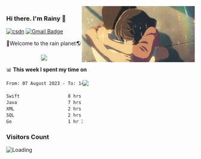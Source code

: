 <img  align='right' height="150" src="https://github.com/LikeRainDay/LikeRainDay/blob/master/pic/img_rain_1.gif?raw=true">



### Hi there. I'm Rainy :lemon:

[![csdn](https://img.shields.io/badge/-csdn-c14438?style=flat-square&logo=c&logoColor=white)](https://blog.csdn.net/qq_15807167)
[![Gmail Badge](https://img.shields.io/badge/-gmail-c14438?style=flat-square&logo=Gmail&logoColor=white&link=mailto:houshuai0816@gmail.com)](mailto:houshuai0816@gmail.com)

🚀Welcome to the rain planet🌎

<center>
<img align='center'  src="https://source.unsplash.com/user/rainyhehe/likes">
</center>

📊 **This week I spent my time on**

<img align='right'   width="300" src="https://github-readme-stats.vercel.app/api?username=LikeRainDay&show_icons=true&title_color=fff&icon_color=79ff97&text_color=9f9f9f&bg_color=151515&count_private=true">

<!--START_SECTION:waka-->

```txt
From: 07 August 2023 - To: 14 August 2023

Swift                  8 hrs 55 mins   ███████▒░░░░░░░░░░░░░░░░░   29.76 %
Java                   7 hrs 50 mins   ██████▓░░░░░░░░░░░░░░░░░░   26.14 %
XML                    2 hrs 47 mins   ██▒░░░░░░░░░░░░░░░░░░░░░░   09.32 %
SQL                    2 hrs 39 mins   ██▒░░░░░░░░░░░░░░░░░░░░░░   08.87 %
Go                     1 hr 37 mins    █▒░░░░░░░░░░░░░░░░░░░░░░░   05.44 %
```

<!--END_SECTION:waka-->

### Visitors Count
<img align="left" src = "https://profile-counter.glitch.me/LikeRainDay/count.svg" alt ="Loading">
